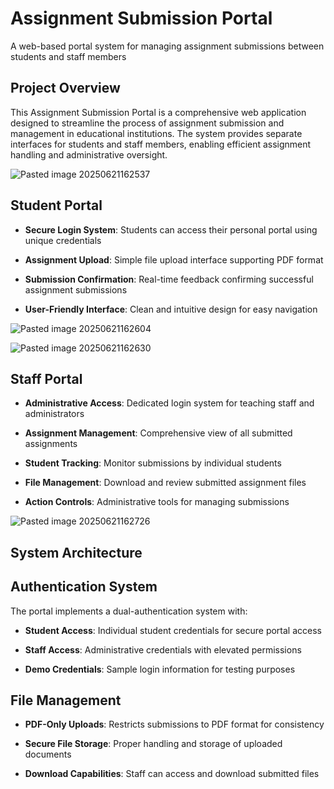 # Assignment Submission Portal
A web-based portal system for managing assignment submissions between students and staff members

## Project Overview

This Assignment Submission Portal is a comprehensive web application designed to streamline the process of assignment submission and management in educational institutions. The system provides separate interfaces for students and staff members, enabling efficient assignment handling and administrative oversight.

![Pasted image 20250621162537](https://github.com/user-attachments/assets/f9a78e79-ad1c-406c-a0c7-6b710198621d)



## Student Portal

- **Secure Login System**: Students can access their personal portal using unique credentials
    
- **Assignment Upload**: Simple file upload interface supporting PDF format
    
- **Submission Confirmation**: Real-time feedback confirming successful assignment submissions
    
- **User-Friendly Interface**: Clean and intuitive design for easy navigation




![Pasted image 20250621162604](https://github.com/user-attachments/assets/c9dd259e-8298-4bbd-91e5-5a305a71d95c)


![Pasted image 20250621162630](https://github.com/user-attachments/assets/80a623a9-0972-4ca4-82e0-c8c55436d496)


## Staff Portal

- **Administrative Access**: Dedicated login system for teaching staff and administrators
    
- **Assignment Management**: Comprehensive view of all submitted assignments
    
- **Student Tracking**: Monitor submissions by individual students
    
- **File Management**: Download and review submitted assignment files
    
- **Action Controls**: Administrative tools for managing submissions


![Pasted image 20250621162726](https://github.com/user-attachments/assets/06ef1c35-cd57-424b-b8a0-e2f2c0d06385)


## System Architecture

## Authentication System

The portal implements a dual-authentication system with:

- **Student Access**: Individual student credentials for secure portal access
    
- **Staff Access**: Administrative credentials with elevated permissions
    
- **Demo Credentials**: Sample login information for testing purposes
    

## File Management

- **PDF-Only Uploads**: Restricts submissions to PDF format for consistency
    
- **Secure File Storage**: Proper handling and storage of uploaded documents
    
- **Download Capabilities**: Staff can access and download submitted files
